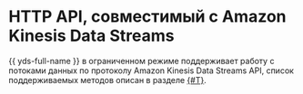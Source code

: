 # HTTP API, совместимый с Amazon Kinesis Data Streams

{{ yds-full-name }} в ограниченном режиме поддерживает работу с потоками данных по протоколу Amazon Kinesis Data Streams API, список поддерживаемых методов описан в разделе [{#T}](api-ref.md).